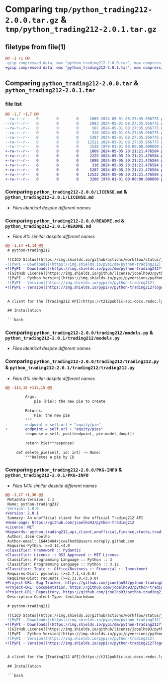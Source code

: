 # Comparing `tmp/python_trading212-2.0.0.tar.gz` & `tmp/python_trading212-2.0.1.tar.gz`

## filetype from file(1)

```diff
@@ -1 +1 @@
-gzip compressed data, was "python_trading212-2.0.0.tar", max compression
+gzip compressed data, was "python_trading212-2.0.1.tar", max compression
```

## Comparing `python_trading212-2.0.0.tar` & `python_trading212-2.0.1.tar`

### file list

```diff
@@ -1,7 +1,7 @@
--rw-r--r--   0        0        0     1069 2024-05-01 08:27:35.956775 python_trading212-2.0.0/LICENSE.md
--rw-r--r--   0        0        0     2083 2024-05-01 08:27:35.956775 python_trading212-2.0.0/README.md
--rw-r--r--   0        0        0      507 2024-05-01 08:27:35.956775 python_trading212-2.0.0/pyproject.toml
--rw-r--r--   0        0        0      310 2024-05-01 08:27:35.956775 python_trading212-2.0.0/trading212/__init__.py
--rw-r--r--   0        0        0     5287 2024-05-01 08:27:35.956775 python_trading212-2.0.0/trading212/models.py
--rw-r--r--   0        0        0    12521 2024-05-01 08:27:35.956775 python_trading212-2.0.0/trading212/trading212.py
--rw-r--r--   0        0        0     2538 1970-01-01 00:00:00.000000 python_trading212-2.0.0/PKG-INFO
+-rw-r--r--   0        0        0     1069 2024-05-05 20:21:21.476584 python_trading212-2.0.1/LICENSE.md
+-rw-r--r--   0        0        0     2225 2024-05-05 20:21:21.476584 python_trading212-2.0.1/README.md
+-rw-r--r--   0        0        0     1098 2024-05-05 20:21:21.476584 python_trading212-2.0.1/pyproject.toml
+-rw-r--r--   0        0        0      310 2024-05-05 20:21:21.476584 python_trading212-2.0.1/trading212/__init__.py
+-rw-r--r--   0        0        0     5287 2024-05-05 20:21:21.476584 python_trading212-2.0.1/trading212/models.py
+-rw-r--r--   0        0        0    12522 2024-05-05 20:21:21.476584 python_trading212-2.0.1/trading212/trading212.py
+-rw-r--r--   0        0        0     3200 1970-01-01 00:00:00.000000 python_trading212-2.0.1/PKG-INFO
```

### Comparing `python_trading212-2.0.0/LICENSE.md` & `python_trading212-2.0.1/LICENSE.md`

 * *Files identical despite different names*

### Comparing `python_trading212-2.0.0/README.md` & `python_trading212-2.0.1/README.md`

 * *Files 8% similar despite different names*

```diff
@@ -1,14 +1,14 @@
 # python-trading212
 
 ![CICD Status](https://img.shields.io/github/actions/workflow/status/jcoelho93/python-trading212/ci.yml?label=cicd)
-![PyPI - Downloads](https://img.shields.io/pypi/dm/python-trading212)
+![PyPI - Downloads](https://img.shields.io/pypi/dm/python-trading212?logo=pypi&link=https%3A%2F%2Fpypi.org%2Fproject%2Fpython-trading212%2F)
 ![GitHub License](https://img.shields.io/github/license/jcoelho93/python-trading212)
 ![PyPI - Python Version](https://img.shields.io/pypi/pyversions/python-trading212)
-![PyPI - Version](https://img.shields.io/pypi/v/python-trading212)
+![PyPI - Version](https://img.shields.io/pypi/v/python-trading212?logo=pypi&link=https%3A%2F%2Fpypi.org%2Fproject%2Fpython-trading212%2F)
 
 
 A client for the [Trading212 API](https://t212public-api-docs.redoc.ly/)
 
 ## Installation
 
 ```bash
```

### Comparing `python_trading212-2.0.0/trading212/models.py` & `python_trading212-2.0.1/trading212/models.py`

 * *Files identical despite different names*

### Comparing `python_trading212-2.0.0/trading212/trading212.py` & `python_trading212-2.0.1/trading212/trading212.py`

 * *Files 0% similar despite different names*

```diff
@@ -113,15 +113,15 @@
 
         Args:
             pie (Pie): the new pie to create
 
         Returns:
             Pie: the new pie
         """
-        endpoint = self.url + "equity/pie"
+        endpoint = self.url + "equity/pies"
         response = self._post(endpoint, pie.model_dump())
 
         return Pie(**response)
 
     def delete_pie(self, id: int) -> None:
         """Deletes a pie by ID
```

### Comparing `python_trading212-2.0.0/PKG-INFO` & `python_trading212-2.0.1/PKG-INFO`

 * *Files 14% similar despite different names*

```diff
@@ -1,27 +1,36 @@
 Metadata-Version: 2.1
 Name: python-trading212
-Version: 2.0.0
+Version: 2.0.1
 Summary: An unofficial client for the official Trading212 API
+Home-page: https://github.com/jcoelho93/python-trading212
+License: MIT
+Keywords: python,trading212,api,client,unofficial,finance,stocks,trading
 Author: José Coelho
 Author-email: 16445494+jcoelho93@users.noreply.github.com
 Requires-Python: >=3.12,<4.0
+Classifier: Framework :: Pydantic
+Classifier: License :: OSI Approved :: MIT License
 Classifier: Programming Language :: Python :: 3
 Classifier: Programming Language :: Python :: 3.12
+Classifier: Topic :: Office/Business :: Financial :: Investment
 Requires-Dist: pydantic (>=2.7.1,<3.0.0)
 Requires-Dist: requests (>=2.31.0,<3.0.0)
+Project-URL: Bug Tracker, https://github.com/jcoelho93/python-trading212/issues
+Project-URL: Documentation, https://github.com/jcoelho93/python-trading212
+Project-URL: Repository, https://github.com/jcoelho93/python-trading212
 Description-Content-Type: text/markdown
 
 # python-trading212
 
 ![CICD Status](https://img.shields.io/github/actions/workflow/status/jcoelho93/python-trading212/ci.yml?label=cicd)
-![PyPI - Downloads](https://img.shields.io/pypi/dm/python-trading212)
+![PyPI - Downloads](https://img.shields.io/pypi/dm/python-trading212?logo=pypi&link=https%3A%2F%2Fpypi.org%2Fproject%2Fpython-trading212%2F)
 ![GitHub License](https://img.shields.io/github/license/jcoelho93/python-trading212)
 ![PyPI - Python Version](https://img.shields.io/pypi/pyversions/python-trading212)
-![PyPI - Version](https://img.shields.io/pypi/v/python-trading212)
+![PyPI - Version](https://img.shields.io/pypi/v/python-trading212?logo=pypi&link=https%3A%2F%2Fpypi.org%2Fproject%2Fpython-trading212%2F)
 
 
 A client for the [Trading212 API](https://t212public-api-docs.redoc.ly/)
 
 ## Installation
 
 ```bash
```

